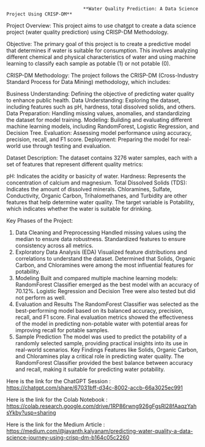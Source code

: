                                 **Water Quality Prediction: A Data Science Project Using CRISP-DM**


Project Overview:
This project aims to use chatgpt to create a data science project (water quality prediction) using CRISP-DM Methodology.



Objective:
The primary goal of this project is to create a predictive model that determines if water is suitable for consumption. This involves analyzing different chemical and physical characteristics of water and using machine learning to classify each sample as potable (1) or not potable (0).



CRISP-DM Methodology:
The project follows the CRISP-DM (Cross-Industry Standard Process for Data Mining) methodology, which includes:

Business Understanding: Defining the objective of predicting water quality to enhance public health.
Data Understanding: Exploring the dataset, including features such as pH, hardness, total dissolved solids, and others.
Data Preparation: Handling missing values, anomalies, and standardizing the dataset for model training.
Modeling: Building and evaluating different machine learning models, including RandomForest, Logistic Regression, and Decision Tree.
Evaluation: Assessing model performance using accuracy, precision, recall, and F1 score.
Deployment: Preparing the model for real-world use through testing and evaluation.




Dataset Description:
The dataset contains 3276 water samples, each with a set of features that represent different quality metrics:

pH: Indicates the acidity or basicity of water.
Hardness: Represents the concentration of calcium and magnesium.
Total Dissolved Solids (TDS): Indicates the amount of dissolved minerals.
Chloramines, Sulfate, Conductivity, Organic Carbon, Trihalomethanes, and Turbidity are other features that help determine water quality.
The target variable is Potability, which indicates whether the water is suitable for drinking.



Key Phases of the Project:
1. Data Cleaning and Preprocessing
Handled missing values using the median to ensure data robustness.
Standardized features to ensure consistency across all metrics.
2. Exploratory Data Analysis (EDA)
Visualized feature distributions and correlations to understand the dataset.
Determined that Solids, Organic Carbon, and Chloramines were among the most influential features for potability.
3. Modeling
Built and compared multiple machine learning models:
RandomForest Classifier emerged as the best model with an accuracy of 70.12%.
Logistic Regression and Decision Tree were also tested but did not perform as well.
4. Evaluation and Results
The RandomForest Classifier was selected as the best-performing model based on its balanced accuracy, precision, recall, and F1 score.
Final evaluation metrics showed the effectiveness of the model in predicting non-potable water with potential areas for improving recall for potable samples.
5. Sample Prediction
The model was used to predict the potability of a randomly selected sample, providing practical insights into its use in real-world scenarios.
Key Findings
Features like Solids, Organic Carbon, and Chloramines play a critical role in predicting water quality.
The RandomForest Classifier provided the best balance between accuracy and recall, making it suitable for predicting water potability.


Here is the link for the ChatGPT Session : https://chatgpt.com/share/67031bff-d34c-8002-accb-66a3025ec991

Here is the link for the Colab Notebook : https://colab.research.google.com/drive/1RP86rwng926gFgsRl28fAaqzYahsYkby?usp=sharing

Here is the link for the Medium Article : https://medium.com/@jayanth.kalyanam/predicting-water-quality-a-data-science-journey-using-crisp-dm-b164c05c2260
